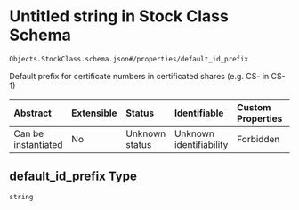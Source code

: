 # Untitled string in Stock Class Schema

```txt
Objects.StockClass.schema.json#/properties/default_id_prefix
```

Default prefix for certificate numbers in certificated shares (e.g. CS- in CS-1)

| Abstract            | Extensible | Status         | Identifiable            | Custom Properties | Additional Properties | Access Restrictions | Defined In                                                                                  |
| :------------------ | :--------- | :------------- | :---------------------- | :---------------- | :-------------------- | :------------------ | :------------------------------------------------------------------------------------------ |
| Can be instantiated | No         | Unknown status | Unknown identifiability | Forbidden         | Allowed               | none                | [StockClass.schema.json\*](../schema/objects/StockClass.schema.json "open original schema") |

## default_id_prefix Type

`string`
